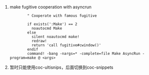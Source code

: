 1. make fugitive cooperation with asyncrun

    ```
            " Cooperate with famous fugitive

            if exists(':Make') == 2
              noautocmd Make
            else
              silent noautocmd make!
              redraw!
              return 'call fugitive#cwindow()'
            endif 
            command! -bang -nargs=* -complete=file Make AsyncRun -program=make @ <args>
    ```




2. 暂时只能使用coc-ultisnips，后面切换到coc-snippets
